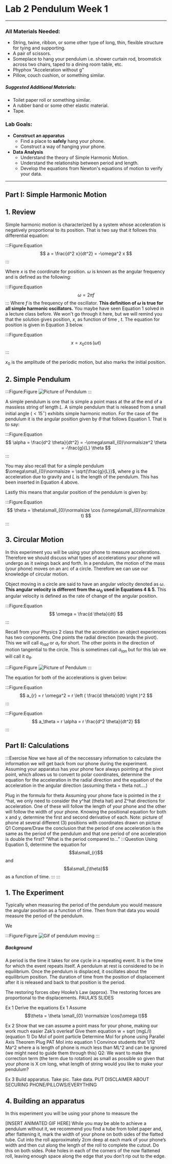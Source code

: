 # Lab 2 Pendulum Week 1
---

### All Materials Needed:

- String, twine, ribbon, or some other type of long, thin, flexible structure for tying and supporting.
- A pair of scissors.
- Someplace to hang your pendulum i.e. shower curtain rod, broomstick across two chairs, taped to a dining room table, etc.
- Phyphox "Acceleration without g”
- Pillow, couch cushion, or something similar.

##### Suggested Additional Materials:
- Toilet paper roll or something similar.
- A rubber band or some other elastic material.
- Tape.

### Lab Goals:

- **Construct an apparatus** 
	- Find a place to **safely** hang your phone.
	- Construct a way of hanging your phone.
- **Data Analysis**
	- Understand the theory of Simple Harmonic Motion.
	- Understand the relationship between period and length.
	- Develop the equations from Newton's equations of motion to verify your data.

---

## Part I: Simple Harmonic Motion

## 1. Review

Simple harmonic motion is characterized by a system whose acceleration is negatively proportional to its position. That is two say that it follows this differential equation:

:::Figure:Equation
$$
a = \frac{d^2 x}{dt^2} = -\omega^2 x
$$
:::

Where $x$ is the coordinate for position. $\omega$ is known as the angular frequency and is defined as the following:

:::Figure:Equation
$$
\omega = 2 \pi f
$$
:::
 Where $f$ is the frequency of the oscillator. **This definition of $\omega$ is true for all simple harmonic oscillators.** You maybe have seen Equation 1 solved in a lecture class before. We won't go through it here, but we will remind you that the solution gives position, $x$, as function of time , $t$. The equation for position is given in Equation 3 below. 
 
:::Figure:Equation
$$
x = x_0 \cos (\omega t)
$$
:::

$x_0$ is the amplitude of the periodic motion, but also marks the initial position. 

## 2. Simple Pendulum
[comment]: # (Period is to the length of the pendulum--use this?)

:::Figure:Figure
![Picture of Pendulum](imgs/Pendulum.png)
:::

A simple pendulum is one that is simple a point mass at the at the end of a massless string of length $L$. A simple pendulum that is released from a small initial angle ($<15 ^{\circ}$) exhibits simple harmonic motion. For the case of the pendulum it is the angular position given by $\theta$ that follows Equation 1. That is to say:

:::Figure:Equation
$$
\alpha = \frac{d^2 \theta}{dt^2} = -\omega\small_{0}\normalsize^2 \theta = -\frac{g}{L} \theta
$$
:::

You may also recall that for a simple pendulum $\omega\small_{0}\normalsize = \sqrt{\frac{g}{L}}$, where $g$ is the acceleration due to gravity and $L$ is the length of the pendulum. This has been inserted in Equation 4 above.

Lastly this means that angular position of the pendulum is given by:

:::Figure:Equation
$$
\theta = \theta\small_{0}\normalsize \cos (\omega\small_{0}\normalsize t)
$$
:::

## 3. Circular Motion

In this experiment you will be using your phone to measure accelerations. Therefore we should discuss what types of accelerations your phone will undergo as it swings back and forth. In a pendulum, the motion of the mass (your phone) moves on an arc of a circle. Therefore we can use our knowledge of circular motion. 

Object moving in a circle are said to have an angular velocity denoted as $\omega$. **This angular velocity is different from the $\omega_0$ used in Equations 4 & 5.** This angular velocity is defined as the rate of change of the angular position.

:::Figure:Equation
$$
\omega = \frac{d \theta}{dt}
$$
:::

Recall from your Physics 2 class that the acceleration an object experiences has two components. One points the radial direction (towards the pivot). This we will call $a_{rad}$ or $a_r$ for short. The other points in the direction of motion tangential to the circle. This is sometimes call $a_{tan}$ but for this lab we will call it $a_{\theta}$.

:::Figure:Figure
![Picture of Pendulum](imgs/acceleration3.png)
:::

The equation for both of the accelerations is given below:

:::Figure:Equation
$$
a_{r} = r \omega^2 = r  \left ( \frac{d \theta}{dt} \right )^2
$$
:::

<!-- a_{r} = L\omega^{2}\theta_{0}^{2}\sin^{2}(\omega t) -->

:::Figure:Equation
$$
a_\theta = r \alpha = r  \frac{d^2 \theta}{dt^2}
$$
:::

## Part II: Calculations
:::Exercise
Now we have all of the neccessary information to calculate the information we will get back from our phone during the experiment. Assuming your apparatus has your phone face always pointing at the pivot point, which allows us to convert to polar coordinates, determine the equation for the acceleration in the radial direction and the equation of the acceleration in the angular direction (assuming theta = theta not….)

Plug in the formula for theta
Assuming your phone face is pointed in the z ^hat, we only need to consider the y^hat (theta hat) and Z^hat directions for acceleration. One of these will follow the length of your phone and the other will follow the width of your phone.
Knowing the positional equation for both x and y, determine the first and second derivative of each.
Note: picture of phone at several different (3) positions with coordinates drawn on picture
Q1 Compare/Draw the conclusion that the period of one acceleration is the same as the period of the pendulum and that one period of one acceleration is double the first? “What is the period compared to…”
:::Question
Using Equation 5, determine the equation for $$a\small_{r}$$ and $$a\small_{\theta}$$ as a function of time.
:::
:::





## 1. The Experiment
Typically when measuring the period of the pendulum you would measure the angular position as a function of time. Then from that data you would measure the period of the pendulum. 

We

:::Figure:Figure
![Gif  of pendulum moving](imgs/accelerationgif.gif)
:::

##### Background
A period is the time it takes for one cycle in a repeating event. It is the time for which the event repeats itself. A pendulum at rest is considered to be in equilibrium. Once the pendulum is displaced, it oscillates about the equilibrium position. The duration of time from the position of displacement after it is released and back to that position is the period.


The restoring forces obey Hooke’s Law (approx). The restoring forces are proportional to the displacements.
PAULA’S SLIDES

Ex 1 Derive the equations
Ex 1
Assume $$\theta = \theta \small_{0} \normalsize \cos(\omega t)$$





Ex 2
Show that we can assume a point mass for your phone, making our work much easier
Zak’s overleaf
Give them equation w = sqrt (mgL/I) (equation 1)
Do MoI of point particle
Determine MoI for phone using Parallel Axis Theorem
Plug PAT MoI into equation 1
Convince students that 1/12 Ma^2 where a is length of phone is much less than ML^2 and can be ignored (we might need to guide them through this)
Q2:
We want to make the correction term (the term due to rotation) as small as possible so given that your phone is X cm long, what length of string would you like to make your pendulum?

Ex 3
Build apparatus. Take pic. Take data. 
PUT DISCLAIMER ABOUT SECURING PHONE/PILLOWS/EVERYTHING

## 4. Building an apparatus
In this experiment you will be using your phone to measure the 

[INSERT ANIMATED GIF HERE]
While you may be able to achieve a pendulum without it, we recommend you find a tube from toilet paper and, after flattening it, mark the width of your phone on both sides of the flatted tube.
Cut into the roll approximately 2cm deep at each mark of your phone’s width and then cut along the length of the roll to complete the cutout. Do this on both sides.
Poke holes in each of the corners of the now flattened roll, leaving enough space along the edge that you don’t rip out to the edge.
